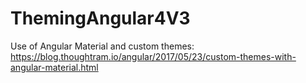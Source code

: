 # ThemingAngular4V3

Use of Angular Material and custom themes:
https://blog.thoughtram.io/angular/2017/05/23/custom-themes-with-angular-material.html